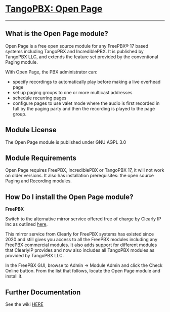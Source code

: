 # [TangoPBX: Open Page](https://tangopbx.org)
---
## What is the Open Page module?

Open Page is a free open source module for any FreePBX® 17 based systems including TangoPBX and IncrediblePBX. It is published by TangoPBX LLC, and extends the feature set provided by the conventional Paging module. 

With Open Page, the PBX administrator can:
* specify recordings to automatically play before making a live overhead page
* set up paging groups to one or more multicast addresses
* schedule recurring pages
* configure pages to use valet mode where the audio is first recorded in full by the paging party and then the recording is played to the page group.

## Module License

The Open Page module is published under GNU AGPL 3.0

## Module Requirements

Open Page requires FreePBX, IncrediblePBX or TangoPBX 17, it will not work on older versions. It also has installation prerequisites: the open source Paging and Recording modules.

## How Do I install the Open Page module?

**FreePBX**

Switch to the alternative mirror service offered free of charge by Clearly IP Inc as outlined [here](https://kb.clearlyip.com/FreePBX/Switching-to-Clearly-IP-Mirrors-for-FreePBX.html).

This mirror service from Clearly for FreePBX systems has existed since 2020 and still gives you access to all the FreePBX modules including any FreePBX commercial modules. It also adds support for different modules that ClearlyIP provides and now also includes all TangoPBX modules as provided by TangoPBX LLC.

In the FreePBX GUI, browse to Admin -> Module Admin and click the Check Online button. From the list that follows, locate the Open Page module and install it.

## Further Documentation
See the wiki [HERE](https://community.tangopbx.org/t/open-page-module-wiki/254)
